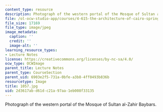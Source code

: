 ```yaml
---
content_type: resource
description: Photograph of the western portal of the Mosque of Sultan al-Zahir Baybars.
file: /ol-ocw-studio-app/courses/4-615-the-architecture-of-cairo-spring-2002/2d3617abd61dc21a97aa1eb008f33135_1057.jpg
file_size: 17169
file_type: image/jpeg
image_metadata:
  caption: ''
  credit: ''
  image-alt: ''
learning_resource_types:
- Lecture Notes
license: https://creativecommons.org/licenses/by-nc-sa/4.0/
ocw_type: OCWImage
parent_title: Lecture Notes
parent_type: CourseSection
parent_uid: 6903e2f5-731a-0bfe-a3b8-4ff0493b836b
resourcetype: Image
title: 1057.jpg
uid: 2d3617ab-d61d-c21a-97aa-1eb008f33135
---
```

Photograph of the western portal of the Mosque of Sultan al-Zahir Baybars.